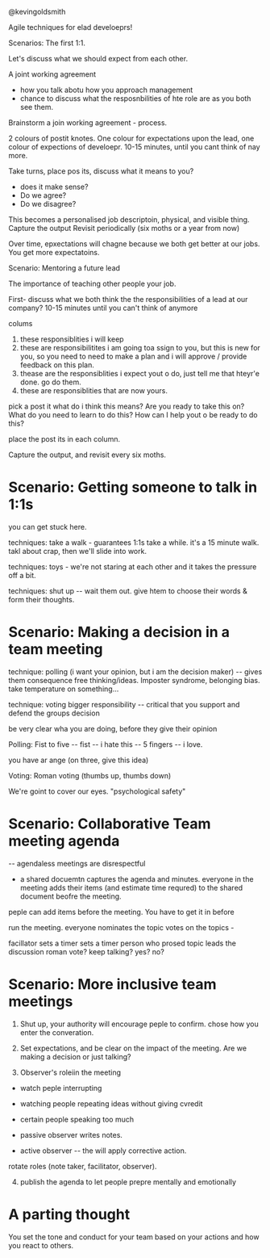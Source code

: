 @kevingoldsmith

Agile techniques for elad develoeprs!

Scenarios: 
The first 1:1.

Let's discuss what we should expect from each other.

A joint working agreement 
- how you talk abotu how you approach management
- chance to discuss what the resposnbilities of hte role are as you both see them.

Brainstorm a join working agreement - process.

2 colours of postit knotes. One colour for expectations upon the lead, one colour of expections of develoepr. 10-15 minutes, until you cant think of nay more.

Take turns, place pos its, discuss what it means to you?
- does it make sense?
- Do we agree?
- Do we disagree? 

This becomes a personalised job descriptoin, physical, and visible thing. 
Capture the output
Revisit periodically (six moths or a year from now)

Over time, epxectations will chagne because we both get better at our jobs. You get more expectatoins.

Scenario:
Mentoring a future lead

The importance of teaching other people your job.

First- discuss what we both think the the responsibilities of a lead at our company? 10-15 minutes until you can't think of anymore

colums
1. these responsiblities i will keep
2. these are responsibilitites i am going toa ssign to you, but this is new for you, so you need to need to make a plan and i will approve / provide feedback on this plan.
3. thease are the responsiblities i expect yout o do, just tell me that hteyr'e done. go do them.
4. these are responsiblities that are now yours.

pick a post it
what do i think this means?
Are you ready to take this on?
What do you need to learn to do this?
How can I help yout o be ready to do this?

place the post its in each column.

Capture the output, and revisit every six moths.

# Scenario: Getting someone to talk in 1:1s

you can get stuck here.

techniques: take a walk - guarantees 1:1s take a while. it's a 15 minute walk.
takl about crap, then we'll slide into work. 

techniques: toys - we're not staring at each other and it takes the pressure off a bit.

techniques: shut up -- wait them out. give htem to choose their words & form their thoughts.

# Scenario: Making a decision in a team meeting

technique: polling
(i want your opinion, but i am the decision maker) -- gives them consequence free thinking/ideas. Imposter syndrome, belonging bias.
take temperature on something...

technique: voting
bigger responsibility -- critical that you support and defend the groups decision

be very clear wha you are doing, before they give their opinion

Polling:
Fist to five 
-- fist -- i hate this
-- 5 fingers -- i love.

you have ar ange (on three, give this idea)

Voting: 
Roman voting (thumbs up, thumbs down)

We're goint to cover our eyes. "psychological safety"

# Scenario: Collaborative Team meeting agenda
-- agendaless meetings are disrespectful
- a shared docuemtn captures the agenda and minutes. everyone in the meeting adds their items (and estimate time requred) to the shared document beofre the meeting. 

peple can add items before the meeting. You have to get it in before 

<Lean COffee> run the meeting.
everyone nominates the topic
votes on the topics - 

facillator sets a timer
sets a timer
person who prosed topic leads the discussion
roman vote? keep talking? yes? no?

# Scenario: More inclusive team meetings

1. Shut up, your authority will encourage peple to confirm.
chose how you enter the converation.

2. Set expectations, and be clear on the impact of the meeting. Are we making a decision or just talking?

3. Observer's roleiin the meeting
- watch peple interrupting
- watching people repeating ideas without giving cvredit
- certain people speaking too much

- passive observer writes notes.
- active observer -- the will apply corrective action.

rotate roles (note taker, facilitator, observer).

4. publish the agenda to let people prepre mentally and emotionally

# A parting thought
You set the tone and conduct for your team based on your actions and how you react to others.

